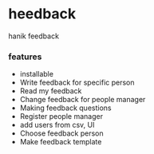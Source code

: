 # heedback
hanik feedback

### features
- installable
- Write feedback for specific person
- Read my feedback
- Change feedback for people manager
- Making feedback questions
- Register people manager
- add users from csv, UI
- Choose feedback person
- Make feedback template

